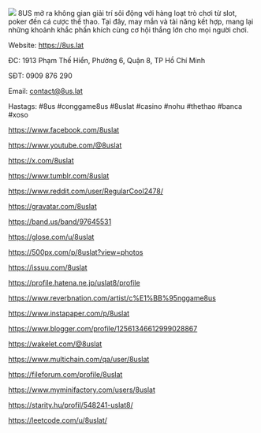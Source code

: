 ![](https://g0v.hackmd.io/_uploads/S1INQL2KJe.jpg)
8US mở ra không gian giải trí sôi động với hàng loạt trò chơi từ slot, poker đến cá cược thể thao. Tại đây, may mắn và tài năng kết hợp, mang lại những khoảnh khắc phấn khích cùng cơ hội thắng lớn cho mọi người chơi.

Website: https://8us.lat

ĐC: 1913 Phạm Thế Hiển, Phường 6, Quận 8, TP Hồ Chí Minh

SĐT: 0909 876 290

Email: contact@8us.lat

Hastags: #8us #conggame8us #8uslat #casino #nohu #thethao #banca #xoso

https://www.facebook.com/8uslat

https://www.youtube.com/@8uslat

https://x.com/8uslat

https://www.tumblr.com/8uslat

https://www.reddit.com/user/RegularCool2478/

https://gravatar.com/8uslat

https://band.us/band/97645531

https://glose.com/u/8uslat

https://500px.com/p/8uslat?view=photos

https://issuu.com/8uslat

https://profile.hatena.ne.jp/uslat8/profile

https://www.reverbnation.com/artist/c%E1%BB%95nggame8us

https://www.instapaper.com/p/8uslat

https://www.blogger.com/profile/12561346612999028867

https://wakelet.com/@8uslat

https://www.multichain.com/qa/user/8uslat

https://fileforum.com/profile/8uslat

https://www.myminifactory.com/users/8uslat

https://starity.hu/profil/548241-uslat8/

https://leetcode.com/u/8uslat/